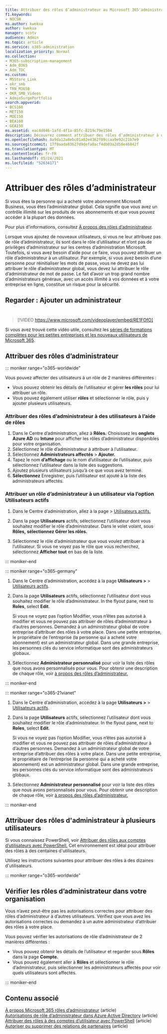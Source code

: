 ```yaml
---
title: Attribuer des rôles d’administrateur au Microsoft 365'administration centrale
f1.keywords:
- NOCSH
ms.author: kwekua
author: kwekua
manager: scotv
audience: Admin
ms.topic: article
ms.service: o365-administration
localization_priority: Normal
ms.collection:
- M365-subscription-management
- Adm_O365
- Adm_TOC
ms.custom:
- MSStore_Link
- okr_smb
- TRN_M365B
- OKR_SMB_Videos
- AdminSurgePortfolio
search.appverid:
- BCS160
- MET150
- MOE150
- BEA160
- GEA150
ms.assetid: eac4d046-1afd-4f1a-85fc-8219c79e1504
description: Découvrez comment attribuer des rôles d’administrateur à un ou plusieurs utilisateurs de votre entreprise afin qu’ils peuvent effectuer des tâches spécifiques dans le Centre d’administration.
ms.openlocfilehash: 8a9da12a8ebc01a02e4362f09ccaa9e92c21b7e9
ms.sourcegitcommit: 17f0aada83627d9defa0acf4db03a2d58e46842f
ms.translationtype: MT
ms.contentlocale: fr-FR
ms.lasthandoff: 05/24/2021
ms.locfileid: "52634171"
---
```

# <a name="assign-admin-roles"></a>Attribuer des rôles d’administrateur

Si vous êtes la personne qui a acheté votre abonnement Microsoft Business, vous êtes l’administrateur global. Cela signifie que vous avez un contrôle illimité sur les produits de vos abonnements et que vous pouvez accéder à la plupart des données.

Pour plus d’informations, consultez [À propos des rôles d’administrateur](about-admin-roles.md).

Lorsque vous ajoutez de nouveaux utilisateurs, si vous ne  leur attribuez pas de rôle d’administrateur, ils sont dans le rôle d’utilisateur et n’ont pas de privilèges d’administrateur sur les centres d’administration Microsoft. Toutefois, si vous avez besoin d’aide pour ce faire, vous pouvez attribuer un rôle d’administrateur à un utilisateur. Par exemple, si vous avez besoin d’une personne pour réinitialiser les mots de passe, vous ne devez pas lui attribuer le rôle d’administrateur global, vous devez lui attribuer le rôle d’administrateur de mot de passe. Le fait d’avoir un trop grand nombre d’administrateurs généraux, avec un accès illimité à vos données et à votre entreprise en ligne, constitue un risque pour la sécurité.

## <a name="watch-add-an-adminbrbr"></a>Regarder : Ajouter un administrateur<br><br>

> [!VIDEO https://www.microsoft.com/videoplayer/embed/RE1FOfO] 

Si vous avez trouvé cette vidéo utile, consultez les [séries de formations complètes pour les petites entreprises et les nouveaux utilisateurs de Microsoft 365](../../business-video/index.yml).

## <a name="assign-admin-roles"></a>Attribuer des rôles d’administrateur 

::: moniker range="o365-worldwide"

Vous pouvez affecter des utilisateurs à un rôle de 2 manières différentes :

- Vous pouvez obtenir les détails de l’utilisateur et gérer **les rôles** pour lui attribuer un rôle.
- Vous pouvez également utiliser **rôles** et sélectionner le rôle, puis y ajouter plusieurs utilisateurs.

### <a name="assign-admin-roles-to-users-using-roles"></a>Attribuer des rôles d’administrateur à des utilisateurs à l’aide de rôles

1. Dans le Centre d’administration, allez à **Rôles.** Choisissez les **onglets Azure AD** ou **Intune** pour afficher les rôles d’administrateur disponibles pour votre organisation.
2. Sélectionnez le rôle d’administrateur à attribuer à l’utilisateur.
3. Sélectionnez **Administrateurs affectés** > **Ajouter.**
4. Tapez le nom **d’affichage** ou le nom d’utilisateur de l’utilisateur, puis sélectionnez l’utilisateur dans la liste des suggestions.
5. Ajoutez plusieurs utilisateurs jusqu’à ce que vous avez terminé.
6. **Sélectionnez** Enregistrer, puis l’utilisateur est ajouté à la liste des administrateurs affectés.

### <a name="assign-a-user-to-an-admin-role-from-active-users"></a>Attribuer un rôle d’administrateur à un utilisateur via l’option Utilisateurs actifs

1. Dans le Centre d’administration, allez à la page  > [Utilisateurs actifs.](https://go.microsoft.com/fwlink/p/?linkid=834822)

2. Dans la page **Utilisateurs** actifs, sélectionnez l’utilisateur dont vous souhaitez modifier le rôle d’administrateur. Dans le volet volant, sous **Rôles,** **sélectionnez Gérer les rôles.**

3. Sélectionnez le rôle d’administrateur que vous voulez attribuer à l’utilisateur. Si vous ne voyez pas le rôle que vous recherchez, sélectionnez **Afficher tout** en bas de la liste.

::: moniker-end

::: moniker range="o365-germany"

1. Dans le Centre d’administration, accédez à la page **Utilisateurs >** > <a href="https://go.microsoft.com/fwlink/p/?linkid=847686" target="_blank">Utilisateurs actifs</a>.

2. Dans la page **Utilisateurs** actifs, sélectionnez l’utilisateur dont vous souhaitez modifier le rôle d’administrateur. In the flyout pane, next to **Roles**, select **Edit**. 

    Si vous ne voyez  pas l’option Modifier, vous n’êtes pas autorisé à modifier et vous ne pouvez pas attribuer de rôles d’administrateur à d’autres personnes. Demandez à un administrateur global de votre entreprise d’attribuer des rôles à votre place. Dans une petite entreprise, le propriétaire de l’entreprise (la personne qui a acheté votre abonnement) est un administrateur global. Dans une grande entreprise, les personnes clés du service informatique sont des administrateurs globaux.

3. Sélectionnez **Administrateur personnalisé** pour voir la liste des rôles que nous avons personnalisés pour vous. Pour obtenir une description de chaque rôle, voir [à propos des rôles d’administrateur.](about-admin-roles.md)

::: moniker-end

::: moniker range="o365-21vianet"

1. Dans le Centre d’administration, accédez à la page **Utilisateurs >** > <a href="https://go.microsoft.com/fwlink/p/?linkid=850628" target="_blank">Utilisateurs actifs</a>.

2. Dans la page **Utilisateurs** actifs, sélectionnez l’utilisateur dont vous souhaitez modifier le rôle d’administrateur. In the flyout pane, next to **Roles**, select **Edit**.

    Si vous ne voyez  pas l’option Modifier, vous n’êtes pas autorisé à modifier et vous ne pouvez pas attribuer de rôles d’administrateur à d’autres personnes. Demandez à un administrateur global de votre entreprise d’attribuer des rôles à votre place. Dans une petite entreprise, le propriétaire de l’entreprise (la personne qui a acheté votre abonnement) est un administrateur global. Dans une grande entreprise, les personnes clés du service informatique sont des administrateurs globaux.

3. Sélectionnez **Administrateur personnalisé** pour voir la liste des rôles que nous avons personnalisés pour vous. Pour obtenir une description de chaque rôle, voir [à propos des rôles d’administrateur.](about-admin-roles.md)

::: moniker-end

## <a name="assign-admin-roles-to-multiple-users"></a>Attribuer des rôles d'administrateur à plusieurs utilisateurs

Si vous connaissez PowerShell, voir [Attribuer des rôles aux comptes d’utilisateurs avec PowerShell.](../../enterprise/assign-roles-to-user-accounts-with-microsoft-365-powershell.md) Cet environnement est idéal pour attribuer des rôles à des centaines d'utilisateurs.
  
Utilisez les instructions suivantes pour attribuer des rôles à des dizaines d'utilisateurs.

::: moniker range="o365-worldwide"

## <a name="check-admin-roles-in-your-organization"></a>Vérifier les rôles d’administrateur dans votre organisation

Vous n’avez peut-être pas les autorisations correctes pour attribuer des rôles d’administrateur à d’autres utilisateurs. Vérifiez que vous avez les autorisations correctes ou demandez à un autre administrateur d’attribuer des rôles à votre place.

Vous pouvez vérifier les autorisations de rôle d’administrateur de 2 manières différentes :

- Vous pouvez obtenir les détails de l’utilisateur et regarder sous **Rôles** dans la page **Compte.**
- Vous pouvez également aller à **Rôles** et sélectionner le rôle d’administrateur, puis sélectionner les administrateurs affectés pour voir quels utilisateurs sont affectés.

::: moniker-end

## <a name="related-content"></a>Contenu associé

[À propos Microsoft 365 rôles d’administrateur](about-admin-roles.md) (article)\
[Autorisations de rôle d’administrateur dans Azure Active Directory](/azure/active-directory/users-groups-roles/directory-assign-admin-roles#available-roles) (article)\
[Attribuer des rôles à des comptes d’utilisateur avec PowerShell](../../enterprise/assign-roles-to-user-accounts-with-microsoft-365-powershell.md) (article)\
[Autoriser ou supprimer des relations de partenaires](../misc/add-partner.md) (article)